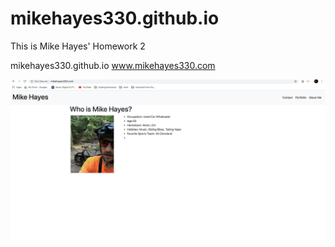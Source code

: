 # mikehayes330.github.io


This is Mike Hayes' Homework 2


mikehayes330.github.io
www.mikehayes330.com

![screenshoot of mikehayes.github.io](images/screenshot.png)